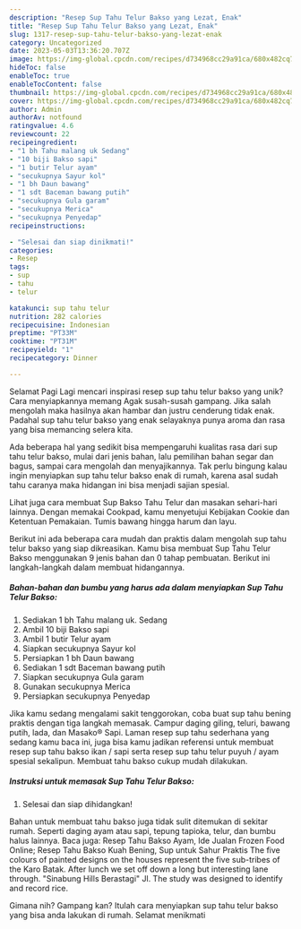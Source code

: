 ```yaml
---
description: "Resep Sup Tahu Telur Bakso yang Lezat, Enak"
title: "Resep Sup Tahu Telur Bakso yang Lezat, Enak"
slug: 1317-resep-sup-tahu-telur-bakso-yang-lezat-enak
category: Uncategorized
date: 2023-05-03T13:36:20.707Z
image: https://img-global.cpcdn.com/recipes/d734968cc29a91ca/680x482cq70/sup-tahu-telur-bakso-foto-resep-utama.jpg
hideToc: false
enableToc: true
enableTocContent: false
thumbnail: https://img-global.cpcdn.com/recipes/d734968cc29a91ca/680x482cq70/sup-tahu-telur-bakso-foto-resep-utama.jpg
cover: https://img-global.cpcdn.com/recipes/d734968cc29a91ca/680x482cq70/sup-tahu-telur-bakso-foto-resep-utama.jpg
author: Admin
authorAv: notfound
ratingvalue: 4.6
reviewcount: 22
recipeingredient:
- "1 bh Tahu malang uk Sedang"
- "10 biji Bakso sapi"
- "1 butir Telur ayam"
- "secukupnya Sayur kol"
- "1 bh Daun bawang"
- "1 sdt Baceman bawang putih"
- "secukupnya Gula garam"
- "secukupnya Merica"
- "secukupnya Penyedap"
recipeinstructions:

- "Selesai dan siap dinikmati!"
categories:
- Resep
tags:
- sup
- tahu
- telur

katakunci: sup tahu telur 
nutrition: 282 calories
recipecuisine: Indonesian
preptime: "PT33M"
cooktime: "PT31M"
recipeyield: "1"
recipecategory: Dinner

---
```



Selamat Pagi Lagi mencari inspirasi resep sup tahu telur bakso yang unik? Cara menyiapkannya memang Agak susah-susah gampang. Jika salah mengolah maka hasilnya akan hambar dan justru cenderung tidak enak. Padahal sup tahu telur bakso yang enak selayaknya punya aroma dan rasa yang bisa memancing selera kita.


Ada beberapa hal yang sedikit bisa mempengaruhi kualitas rasa dari sup tahu telur bakso, mulai dari jenis bahan, lalu pemilihan bahan segar dan bagus, sampai cara mengolah dan menyajikannya. Tak perlu bingung kalau ingin menyiapkan sup tahu telur bakso enak di rumah, karena asal sudah tahu caranya maka hidangan ini bisa menjadi sajian spesial.

Lihat juga cara membuat Sup Bakso Tahu Telur dan masakan sehari-hari lainnya. Dengan memakai Cookpad, kamu menyetujui Kebijakan Cookie dan Ketentuan Pemakaian. Tumis bawang hingga harum dan layu.


Berikut ini ada beberapa cara mudah dan praktis dalam mengolah sup tahu telur bakso yang siap dikreasikan. Kamu bisa membuat Sup Tahu Telur Bakso menggunakan 9 jenis bahan dan 0 tahap pembuatan. Berikut ini langkah-langkah dalam membuat hidangannya.

<!--inarticleads1-->

##### Bahan-bahan dan bumbu yang harus ada dalam menyiapkan Sup Tahu Telur Bakso:

1. Sediakan 1 bh Tahu malang uk. Sedang
1. Ambil 10 biji Bakso sapi
1. Ambil 1 butir Telur ayam
1. Siapkan secukupnya Sayur kol
1. Persiapkan 1 bh Daun bawang
1. Sediakan 1 sdt Baceman bawang putih
1. Siapkan secukupnya Gula garam
1. Gunakan secukupnya Merica
1. Persiapkan secukupnya Penyedap


Jika kamu sedang mengalami sakit tenggorokan, coba buat sup tahu bening praktis dengan tiga langkah memasak. Campur daging giling, teluri, bawang putih, lada, dan Masako® Sapi. Laman resep sup tahu sederhana yang sedang kamu baca ini, juga bisa kamu jadikan referensi untuk membuat resep sup tahu bakso ikan / sapi serta resep sup tahu telur puyuh / ayam spesial sekalipun. Membuat tahu bakso cukup mudah dilakukan. 

<!--inarticleads2-->

##### Instruksi untuk memasak Sup Tahu Telur Bakso:


1. Selesai dan siap dihidangkan!

Bahan untuk membuat tahu bakso juga tidak sulit ditemukan di sekitar rumah. Seperti daging ayam atau sapi, tepung tapioka, telur, dan bumbu halus lainnya. Baca juga: Resep Tahu Bakso Ayam, Ide Jualan Frozen Food Online; Resep Tahu Bakso Kuah Bening, Sup untuk Sahur Praktis The five colours of painted designs on the houses represent the five sub-tribes of the Karo Batak. After lunch we set off down a long but interesting lane through. &#34;Sinabung Hills Berastagi&#34; Jl. The study was designed to identify and record rice. 

Gimana nih? Gampang kan? Itulah cara menyiapkan sup tahu telur bakso yang bisa anda lakukan di rumah. Selamat menikmati

